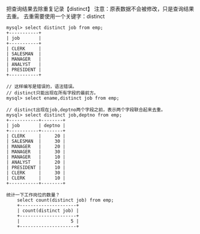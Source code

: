把查询结果去除重复记录【distinct】
	注意：原表数据不会被修改，只是查询结果去重。
	去重需要使用一个关键字：distinct

	mysql> select distinct job from emp;
	+-----------+
	| job       |
	+-----------+
	| CLERK     |
	| SALESMAN  |
	| MANAGER   |
	| ANALYST   |
	| PRESIDENT |
	+-----------+

	// 这样编写是错误的，语法错误。
	// distinct只能出现在所有字段的最前方。
	mysql> select ename,distinct job from emp;

	// distinct出现在job,deptno两个字段之前，表示两个字段联合起来去重。
	mysql> select distinct job,deptno from emp;
	+-----------+--------+
	| job       | deptno |
	+-----------+--------+
	| CLERK     |     20 |
	| SALESMAN  |     30 |
	| MANAGER   |     20 |
	| MANAGER   |     30 |
	| MANAGER   |     10 |
	| ANALYST   |     20 |
	| PRESIDENT |     10 |
	| CLERK     |     30 |
	| CLERK     |     10 |
	+-----------+--------+

	统计一下工作岗位的数量？
		select count(distinct job) from emp;
		+---------------------+
		| count(distinct job) |
		+---------------------+
		|                   5 |
		+---------------------+
